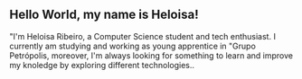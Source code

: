 ## Hello World, my name is Heloisa!

<p>"I'm Heloisa Ribeiro, a Computer Science student and tech enthusiast. I currently am studying and working as young apprentice in "Grupo Petrópolis,  moreover, I'm always looking for something to learn and improve my knoledge by exploring different technologies.. </p>



<!--
**HeloisaRF/HeloisaRF** is a ✨ _special_ ✨ repository because its `README.md` (this file) appears on your GitHub profile.

Here are some ideas to get you started:

- 🔭 I’m currently working on ...
- 🌱 I’m currently learning ...
- 👯 I’m looking to collaborate on ...
- 🤔 I’m looking for help with ...
- 💬 Ask me about ...
- 📫 How to reach me: ...
- 😄 Pronouns: ...
- ⚡ Fun fact: ...
-->
